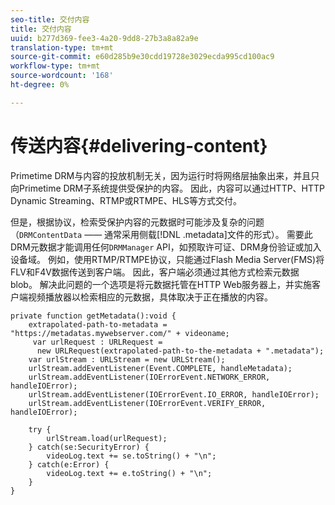 ```yaml
---
seo-title: 交付内容
title: 交付内容
uuid: b277d369-fee3-4a20-9dd8-27b3a8a82a9e
translation-type: tm+mt
source-git-commit: e60d285b9e30cdd19728e3029ecda995cd100ac9
workflow-type: tm+mt
source-wordcount: '168'
ht-degree: 0%

---
```



# 传送内容{#delivering-content}

Primetime DRM与内容的投放机制无关，因为运行时将网络层抽象出来，并且只向Primetime DRM子系统提供受保护的内容。 因此，内容可以通过HTTP、HTTP Dynamic Streaming、RTMP或RTMPE、HLS等方式交付。

但是，根据协议，检索受保护内容的元数据时可能涉及复杂的问题（`DRMContentData` —— 通常采用侧载[!DNL .metadata]文件的形式）。 需要此DRM元数据才能调用任何`DRMManager` API，如预取许可证、DRM身份验证或加入设备域。 例如，使用RTMP/RTMPE协议，只能通过Flash Media Server(FMS)将FLV和F4V数据传送到客户端。 因此，客户端必须通过其他方式检索元数据blob。 解决此问题的一个选项是将元数据托管在HTTP Web服务器上，并实施客户端视频播放器以检索相应的元数据，具体取决于正在播放的内容。

```
private function getMetadata():void { 
    extrapolated-path-to-metadata = "https://metadatas.mywebserver.com/" + videoname; 
     var urlRequest : URLRequest =  
      new URLRequest(extrapolated-path-to-the-metadata + ".metadata");  
    var urlStream : URLStream = new URLStream();  
    urlStream.addEventListener(Event.COMPLETE, handleMetadata);  
    urlStream.addEventListener(IOErrorEvent.NETWORK_ERROR, handleIOError);  
    urlStream.addEventListener(IOErrorEvent.IO_ERROR, handleIOError);  
    urlStream.addEventListener(IOErrorEvent.VERIFY_ERROR, handleIOError);  
 
    try { 
        urlStream.load(urlRequest);  
    } catch(se:SecurityError) { 
        videoLog.text += se.toString() + "\n";  
    } catch(e:Error) { 
        videoLog.text += e.toString() + "\n";  
    } 
} 
```

